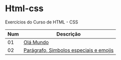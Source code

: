 # Html-css
Exercícios do Curso de HTML - CSS

Num| Descrição
----|----
01|[Olá Mundo](https://github.com/thiagosan593/Html-css/tree/master/Exercicios/Ex001) 
02|[Parágrafo, Simbolos especiais e emojis](https://github.com/thiagosan593/Html-css/tree/master/Exercicios/Ex002)



